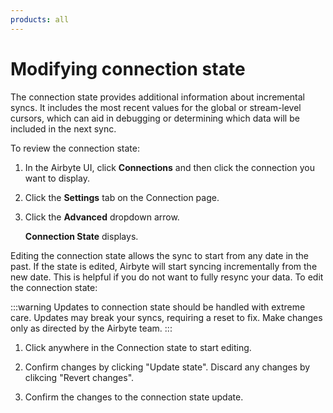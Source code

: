```yaml
---
products: all
---
```


# Modifying connection state

The connection state provides additional information about incremental syncs. It includes the most
recent values for the global or stream-level cursors, which can aid in debugging or determining
which data will be included in the next sync.

To review the connection state:

1. In the Airbyte UI, click **Connections** and then click the connection you want to display.

2. Click the **Settings** tab on the Connection page.

3. Click the **Advanced** dropdown arrow.

   **Connection State** displays.

Editing the connection state allows the sync to start from any date in the past. If the state is
edited, Airbyte will start syncing incrementally from the new date. This is helpful if you do not
want to fully resync your data. To edit the connection state:

:::warning Updates to connection state should be handled with extreme care. Updates may break your
syncs, requiring a reset to fix. Make changes only as directed by the Airbyte team. :::

1. Click anywhere in the Connection state to start editing.

2. Confirm changes by clicking "Update state". Discard any changes by clikcing "Revert changes".

3. Confirm the changes to the connection state update.
